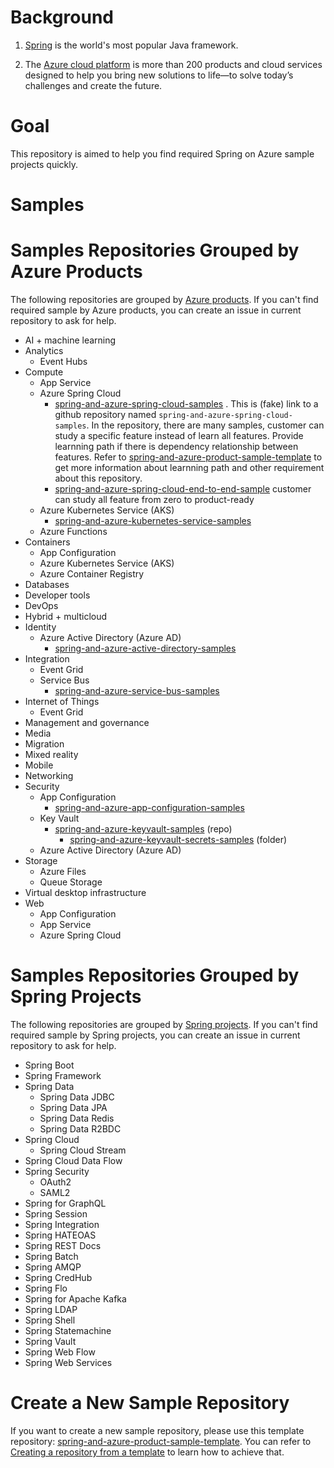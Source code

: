 
# Background

1. [Spring](https://spring.io/why-spring) is the world's most popular Java framework.

2. The [Azure cloud platform](https://azure.microsoft.com/en-us/overview/what-is-azure/) is more than 200 products and cloud services designed to help you bring new solutions to life—to solve today’s challenges and create the future.

# Goal
This repository is aimed to help you find required Spring on Azure sample projects quickly.

# Samples

# Samples Repositories Grouped by Azure Products

The following repositories are grouped by [Azure products](https://azure.microsoft.com/en-us/services/). If you can't find required sample by Azure products, you can create an issue in current repository to ask for help.

- AI + machine learning
- Analytics
  + Event Hubs
- Compute
  + App Service
  + Azure Spring Cloud
    - [spring-and-azure-spring-cloud-samples](.) . This is (fake) link to a github repository named `spring-and-azure-spring-cloud-samples`. In the repository, there are many samples, customer can study a specific feature instead of learn all features. Provide learnning path if there is dependency relationship between features. Refer to [spring-and-azure-product-sample-template](https://github.com/chenrujun/spring-and-azure-product-sample-template) to get more information about learnning path and other requirement about this repository.
    - [spring-and-azure-spring-cloud-end-to-end-sample](.) customer can study all feature from zero to product-ready
  + Azure Kubernetes Service (AKS)
    - [spring-and-azure-kubernetes-service-samples](.)
  + Azure Functions
- Containers
  + App Configuration
  + Azure Kubernetes Service (AKS)
  + Azure Container Registry
- Databases
- Developer tools
- DevOps
- Hybrid + multicloud
- Identity
  + Azure Active Directory (Azure AD)
    - [spring-and-azure-active-directory-samples](.)
- Integration
  + Event Grid
  + Service Bus
    - [spring-and-azure-service-bus-samples](.)
- Internet of Things
  + Event Grid
- Management and governance
- Media
- Migration
- Mixed reality
- Mobile
- Networking
- Security
  + App Configuration
    - [spring-and-azure-app-configuration-samples](.)
  + Key Vault
    - [spring-and-azure-keyvault-samples](.) (repo)
      - [spring-and-azure-keyvault-secrets-samples](.) (folder)
  + Azure Active Directory (Azure AD)
- Storage
  + Azure Files
  + Queue Storage
- Virtual desktop infrastructure
- Web
  + App Configuration
  + App Service
  + Azure Spring Cloud

# Samples Repositories Grouped by Spring Projects

The following repositories are grouped by [Spring projects](https://spring.io/projects/spring-boot). If you can't find required sample by Spring projects, you can create an issue in current repository to ask for help.

- Spring Boot
- Spring Framework
- Spring Data
  + Spring Data JDBC
  + Spring Data JPA
  + Spring Data Redis
  + Spring Data R2BDC
- Spring Cloud
  + Spring Cloud Stream 
- Spring Cloud Data Flow
- Spring Security
  + OAuth2
  + SAML2
- Spring for GraphQL
- Spring Session
- Spring Integration
- Spring HATEOAS
- Spring REST Docs
- Spring Batch
- Spring AMQP
- Spring CredHub
- Spring Flo
- Spring for Apache Kafka
- Spring LDAP
- Spring Shell
- Spring Statemachine
- Spring Vault
- Spring Web Flow
- Spring Web Services

# Create a New Sample Repository

If you want to create a new sample repository, please use this template repository: [spring-and-azure-product-sample-template](https://github.com/chenrujun/spring-and-azure-product-sample-template). You can refer to [Creating a repository from a template](https://docs.github.com/en/repositories/creating-and-managing-repositories/creating-a-repository-from-a-template) to learn how to achieve that.
